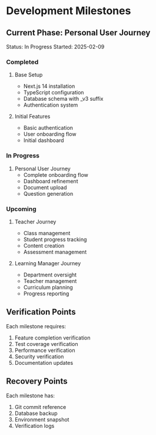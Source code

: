 # Development Milestones

## Current Phase: Personal User Journey
Status: In Progress
Started: 2025-02-09

### Completed
1. Base Setup
   - Next.js 14 installation
   - TypeScript configuration
   - Database schema with _v3 suffix
   - Authentication system

2. Initial Features
   - Basic authentication
   - User onboarding flow
   - Initial dashboard

### In Progress
1. Personal User Journey
   - Complete onboarding flow
   - Dashboard refinement
   - Document upload
   - Question generation

### Upcoming
1. Teacher Journey
   - Class management
   - Student progress tracking
   - Content creation
   - Assessment management

2. Learning Manager Journey
   - Department oversight
   - Teacher management
   - Curriculum planning
   - Progress reporting

## Verification Points
Each milestone requires:
1. Feature completion verification
2. Test coverage verification
3. Performance verification
4. Security verification
5. Documentation updates

## Recovery Points
Each milestone has:
1. Git commit reference
2. Database backup
3. Environment snapshot
4. Verification logs

